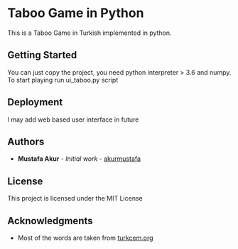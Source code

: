 
# Taboo Game in Python

This is a Taboo Game in Turkish implemented in python.

## Getting Started

You can just copy the project, you need python interpreter > 3.6 and numpy. To start playing run ui_taboo.py script

## Deployment

I may add web based user interface in future

## Authors

* **Mustafa Akur** - *Initial work* - [akurmustafa](https://github.com/akurmustafa)


## License

This project is licensed under the MIT License

## Acknowledgments

* Most of the words are taken from [turkcem.org](http://www.turkcem.org/belgeler/turkcetabu.pdf)
